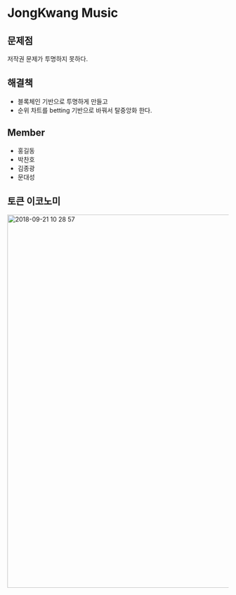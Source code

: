 # JongKwang Music

## 문제점
저작권 문제가 투명하지 못하다.

## 해결책
- 블록체인 기반으로 투명하게 만들고
- 순위 차트를 betting 기반으로 바꿔서 탈중앙화 한다.

## Member
- 홍길동
- 박찬호
- 김종광
- 문대성

## 토큰 이코노미

<img width="849" alt="2018-09-21 10 28 57" src="https://user-images.githubusercontent.com/897510/46519479-67bde700-c8b3-11e8-8d1a-19d5df00523d.png">
